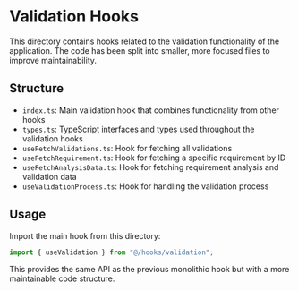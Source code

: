 
# Validation Hooks

This directory contains hooks related to the validation functionality of the application. The code has been split into smaller, more focused files to improve maintainability.

## Structure

- `index.ts`: Main validation hook that combines functionality from other hooks
- `types.ts`: TypeScript interfaces and types used throughout the validation hooks
- `useFetchValidations.ts`: Hook for fetching all validations
- `useFetchRequirement.ts`: Hook for fetching a specific requirement by ID
- `useFetchAnalysisData.ts`: Hook for fetching requirement analysis and validation data
- `useValidationProcess.ts`: Hook for handling the validation process

## Usage

Import the main hook from this directory:

```typescript
import { useValidation } from "@/hooks/validation";
```

This provides the same API as the previous monolithic hook but with a more maintainable code structure.
